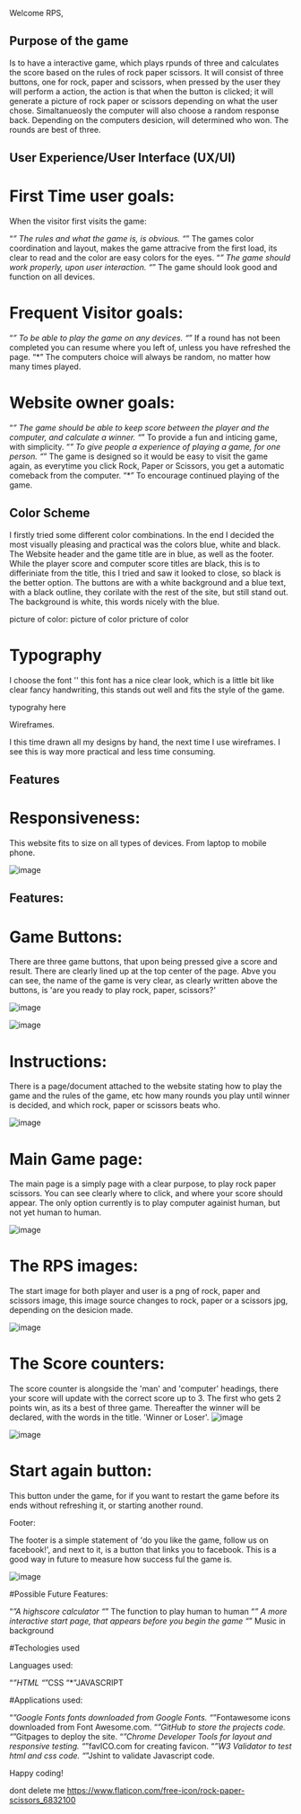 

Welcome RPS,

## Purpose of the game

Is to have a interactive game, which plays rpunds of three and calculates the score based on the rules of rock paper scissors. It will consist of three buttons, one for rock, paper and scissors, when pressed by the user they will perform a action, the action is that when the button is clicked; it will generate a picture of rock paper or scissors depending on what the user chose. Simaltanueosly the computer will also choose a random response back. Depending on the computers desicion, will determined who won. The rounds are best of three.

## User Experience/User Interface (UX/UI)

# First Time user goals:

When the visitor first visits the game:

“*” The rules and what the game is, is obvious.
“*” The games color coordination and layout, makes the game attracive from the first load, its clear to read and the color are easy colors for the eyes.
“*” The game should work properly, upon user interaction.
“*” The game should look good and function on all devices.

# Frequent Visitor goals:

“*” To be able to play the game on any devices.
“*” If a round has not been completed you can resume where you left of, unless you have refreshed the page.
“*” The computers choice will always be random, no matter how many times played. 

# Website owner goals:

“*” The game should be able to keep score between the player and the computer, and calculate a winner.
“*” To provide a fun and inticing game, with simplicity.
“*” To give people a experience of playing a game, for one person.
“*” The game is designed so it would be easy to visit the game again, as everytime you click Rock, Paper or Scissors, you get a automatic comeback from the computer.
“*” To encourage continued playing of the game.


## Color Scheme

I firstly tried some different color combinations. In the end I decided the most visually pleasing and practical was the colors blue, white and black. The Website header and the game title are in blue, as well as the footer. While the player score and computer score titles are black, this is to differiniate from the title, this I tried and saw it looked to close, so black is the better option. The buttons are with a white background and a blue text, with a black outline, they corilate with the rest of the site, but still stand out. The background is white, this words nicely with the blue.

picture of color: 
picture of color
pricture of color

# Typography

I choose the font '' this font has a nice clear look, which is a little bit like clear fancy handwriting, this stands out well and fits the style of the game.

typograhy here

Wireframes.

I this time drawn all my designs by hand, the next time I use wireframes. I see this is way more practical and less time consuming.

## Features

# Responsiveness:

This website fits to size on all types of devices. From laptop to mobile phone.

![image](https://user-images.githubusercontent.com/120515252/219071654-f5dd555e-d046-4c1e-8a9e-420283be72e3.png)

## Features:

# Game Buttons:

There are three game buttons, that upon being pressed give a score and result. There are clearly lined up at the top center of the page.
Abve you can see, the name of the game is very clear, as clearly written above the buttons, is 'are you ready to play rock, paper, scissors?'

![image](https://user-images.githubusercontent.com/120515252/219072097-97eb9688-9b49-41e6-8133-f03494f5ca14.png)


![image](https://user-images.githubusercontent.com/120515252/219072206-db1685ed-3746-4a59-8e9b-8d498cef92c6.png)


# Instructions:

There is a page/document attached to the website stating how to play the game and the rules of the game, etc how many rounds you play until winner is decided, and which rock, paper or scissors beats who.

![image](https://user-images.githubusercontent.com/120515252/219072320-38cfcc72-127d-452e-b57c-4785455e49fb.png)


# Main Game page:

The main page is a simply page with a clear purpose, to play rock paper scissors. You can see clearly where to click, and where your score should appear. The only option currently is to play computer againist human, but not yet human to human.

![image](https://user-images.githubusercontent.com/120515252/219072581-3c6edf83-1b36-4e79-ae06-371a0dbe793b.png)


# The RPS images:

The start image for both player and user is a png of rock, paper and scissors image, this image source changes to rock, paper or a scissors jpg, depending on the desicion made.

![image](https://user-images.githubusercontent.com/120515252/219072673-4fa8ba7d-2926-4d36-9221-6c16ba47c61b.png)


# The Score counters:

The score counter is alongside the 'man' and 'computer' headings, there your score will update with the correct score up to 3. The first who gets 2 points win, as its a best of three game. Thereafter the winner will be declared, with the words in the title. 'Winner or Loser'.
![image](https://user-images.githubusercontent.com/120515252/219072800-f31fe5b9-55ef-4391-a00f-c58b2fa1e035.png)

![image](https://user-images.githubusercontent.com/120515252/219072893-54ba23f0-d417-49ae-bbd5-862844975fb9.png)


# Start again button:

This button under the game, for if you want to restart the game before its ends without refreshing it,  or starting another round.

Footer:

The footer is a simple statement of 'do you like the game, follow us on facebook!', and next to it, is a button that links you to facebook. This is a good way in future to measure how success ful the game is.

![image](https://user-images.githubusercontent.com/120515252/219073052-9218ea09-527c-410d-b043-86fd86ef350b.png)



#Possible Future Features:

“*”A highscore calculator
“*” The function to play human to human
“*” A more interactive start page, that appears before you begin the game
“*” Music in background

#Techologies used

Languages used:

“*”HTML
“*”CSS
“*”JAVASCRIPT

#Applications used:

“*”Google Fonts fonts downloaded from Google Fonts.
“*”Fontawesome icons downloaded from Font Awesome.com.
“*”GitHub to store the projects code.
“*”Gitpages to deploy the site.
“*”Chrome Developer Tools for layout and responsive testing.
“*”favICO.com for creating favicon.
“*”W3 Validator to test html and css code.
“*”Jshint to validate Javascript code.

Happy coding!

dont delete me
https://www.flaticon.com/free-icon/rock-paper-scissors_6832100
